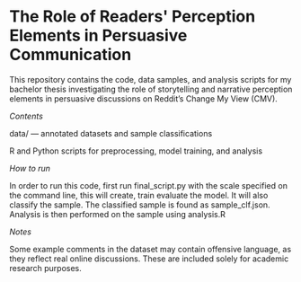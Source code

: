 # The Role of Readers' Perception Elements in Persuasive Communication

This repository contains the code, data samples, and analysis scripts for my bachelor thesis investigating the role of storytelling and narrative perception elements in persuasive discussions on Reddit’s Change My View (CMV).

*Contents*

data/ — annotated datasets and sample classifications

R and Python scripts for preprocessing, model training, and analysis

*How to run*

In order to run this code, first run final_script.py with the scale specified on the command line, this will create, train evaluate the model. It will also classify the sample. The classified sample is found as sample_clf.json.
Analysis is then performed on the sample using analysis.R

*Notes*

Some example comments in the dataset may contain offensive language, as they reflect real online discussions. These are included solely for academic research purposes.
